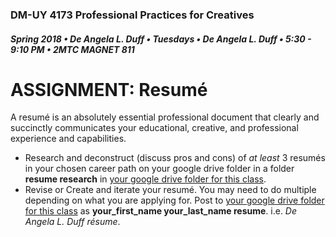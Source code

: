 ### DM-UY 4173 Professional Practices for Creatives
##### Spring 2018 • De Angela L. Duff • Tuesdays • De Angela L. Duff • 5:30 - 9:10 PM • 2MTC MAGNET 811

# ASSIGNMENT: Resumé

A resumé is an absolutely essential professional document that clearly and succinctly communicates your educational, creative, and professional experience and capabilities.

* Research and deconstruct (discuss pros and cons) of _at least_ 3 resumés in your chosen career path on your google drive folder in a folder **resume research** in [your google drive folder for this class](deliverables.md).
* Revise or Create and iterate your resumé. You may need to do multiple depending on what you are applying for. Post to [your google drive folder for this class](deliverables.md) as **your_first_name your_last_name resume**. i.e. _De Angela L. Duff résume_.



